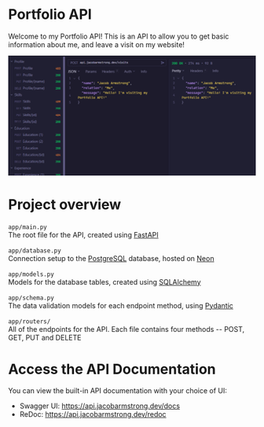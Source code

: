 # Portfolio API
Welcome to my Portfolio API! This is an API to allow you to get basic information about me, and leave a visit on my website!

![My suite of test calls in Yaak](Portfolio_API.png)

# Project overview
```app/main.py```<br>
The root file for the API, created using [FastAPI](https://fastapi.tiangolo.com/)

```app/database.py```<br>
Connection setup to the [PostgreSQL](https://www.postgresql.org/) database, hosted on [Neon](http://neon.tech)

```app/models.py```<br>
Models for the database tables, created using [SQLAlchemy](https://www.sqlalchemy.org/)

```app/schema.py```<br>
The data validation models for each endpoint method, using [Pydantic](https://docs.pydantic.dev/latest/)

```app/routers/```<br>
All of the endpoints for the API. Each file contains four methods -- POST, GET, PUT and DELETE

# Access the API Documentation
You can view the built-in API documentation with your choice of UI:
* Swagger UI: https://api.jacobarmstrong.dev/docs
* ReDoc: https://api.jacobarmstrong.dev/redoc

